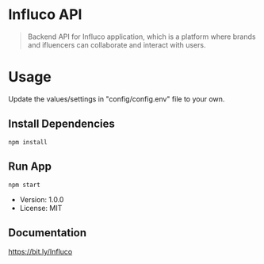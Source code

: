 # Influco API

>Backend API for Influco application, which is a platform where brands and ifluencers can collaborate and interact with users.

# Usage

Update the values/settings in "config/config.env" file to your own.

## Install Dependencies
```
npm install
```

## Run App
```
npm start
```

- Version: 1.0.0
- License: MIT
## Documentation

https://bit.ly/Influco